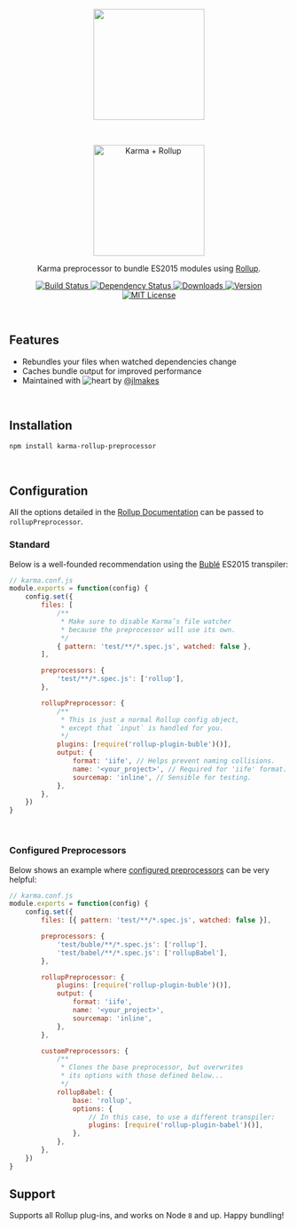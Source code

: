 <p align="center">
	<img src="https://jlmak.es/logos/png/karma-rollup-preprocessor.png?v=1" width="200px" >
</p>

<br>

<p align="center">
	<img src="https://jlmak.es/logos/svg/karma+rollup-logotype.svg" width="200px" alt="Karma + Rollup">
</p>

<p align="center">Karma preprocessor to bundle ES2015 modules using <a href="http://rollupjs.org/">Rollup</a>.</p>

<p align="center">
	<a href="https://travis-ci.org/jlmakes/karma-rollup-preprocessor">
		<img src="https://img.shields.io/travis/jlmakes/karma-rollup-preprocessor.svg" alt="Build Status">
	</a>
	<a href="https://david-dm.org/jlmakes/karma-rollup-preprocessor">
		<img src="https://img.shields.io/david/jlmakes/karma-rollup-preprocessor.svg" alt="Dependency Status">
	</a>
	<a href="https://www.npmjs.com/package/karma-rollup-preprocessor">
		<img src="https://img.shields.io/npm/dm/karma-rollup-preprocessor.svg" alt="Downloads">
	</a>
	<a href="https://www.npmjs.com/package/karma-rollup-preprocessor">
		<img src="https://img.shields.io/npm/v/karma-rollup-preprocessor.svg" alt="Version">
	</a>
	<a href="https://opensource.org/licenses/MIT">
		<img src="https://img.shields.io/badge/license-MIT-blue.svg" alt="MIT License">
	</a>
</p>

<br>

## Features

- Rebundles your files when watched dependencies change
- Caches bundle output for improved performance
- Maintained with ![heart](http://i.imgur.com/oXJmdtz.gif) by [@jlmakes](https://twitter.com/jlmakes)

<br>

## Installation

```bash
npm install karma-rollup-preprocessor
```

<br>

## Configuration

All the options detailed in the [Rollup Documentation](https://github.com/rollup/rollup/wiki/JavaScript-API) can be passed to `rollupPreprocessor`.

### Standard

Below is a well-founded recommendation using the [Bublé](https://buble.surge.sh) ES2015 transpiler:

```js
// karma.conf.js
module.exports = function(config) {
	config.set({
		files: [
			/**
			 * Make sure to disable Karma’s file watcher
			 * because the preprocessor will use its own.
			 */
			{ pattern: 'test/**/*.spec.js', watched: false },
		],

		preprocessors: {
			'test/**/*.spec.js': ['rollup'],
		},

		rollupPreprocessor: {
			/**
			 * This is just a normal Rollup config object,
			 * except that `input` is handled for you.
			 */
			plugins: [require('rollup-plugin-buble')()],
			output: {
				format: 'iife', // Helps prevent naming collisions.
				name: '<your_project>', // Required for 'iife' format.
				sourcemap: 'inline', // Sensible for testing.
			},
		},
	})
}
```

<br>

### Configured Preprocessors

Below shows an example where [configured preprocessors](http://karma-runner.github.io/1.0/config/preprocessors.html) can be very helpful:

```js
// karma.conf.js
module.exports = function(config) {
	config.set({
		files: [{ pattern: 'test/**/*.spec.js', watched: false }],

		preprocessors: {
			'test/buble/**/*.spec.js': ['rollup'],
			'test/babel/**/*.spec.js': ['rollupBabel'],
		},

		rollupPreprocessor: {
			plugins: [require('rollup-plugin-buble')()],
			output: {
				format: 'iife',
				name: '<your_project>',
				sourcemap: 'inline',
			},
		},

		customPreprocessors: {
			/**
			 * Clones the base preprocessor, but overwrites
			 * its options with those defined below...
			 */
			rollupBabel: {
				base: 'rollup',
				options: {
					// In this case, to use a different transpiler:
					plugins: [require('rollup-plugin-babel')()],
				},
			},
		},
	})
}
```

## Support

Supports all Rollup plug-ins, and works on Node `8` and up. Happy bundling!
